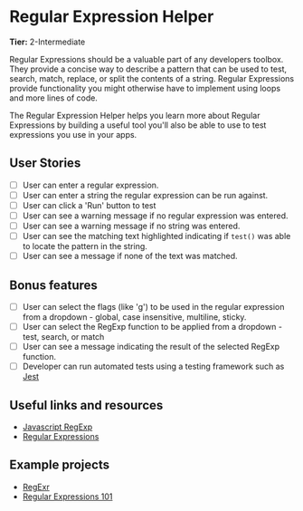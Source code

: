# Regular Expression Helper

**Tier:** 2-Intermediate

Regular Expressions should be a valuable part of any developers toolbox. They
provide a concise way to describe a pattern that can be used to test, search, 
match, replace, or split the contents of a 
string. Regular Expressions provide functionality you might otherwise have to
implement using loops and more lines of code.

The Regular Expression Helper helps you learn more about Regular Expressions
by building a useful tool you'll also be able to use to test expressions
you use in your apps.

## User Stories

-   [ ] User can enter a regular expression.
-   [ ] User can enter a string the regular expression can be run against.
-   [ ] User can click a 'Run' button to test
-   [ ] User can see a warning message if no regular expression was entered.
-   [ ] User can see a warning message if no string was entered.
-   [ ] User can see the matching text highlighted indicating if `test()` was able to locate the pattern in the string.
-   [ ] User can see a message if none of the text was matched.

## Bonus features

-   [ ] User can select the flags (like 'g') to be used in the regular expression from a dropdown - global, case insensitive, multiline, sticky.
-   [ ] User can select the RegExp function to be applied from a dropdown - test, search, or match
-   [ ] User can see a message indicating the result of the selected RegExp function.
-   [ ] Developer can run automated tests using a testing framework such as
[Jest](https://jestjs.io/)

## Useful links and resources

- [Javascript RegExp](https://developer.mozilla.org/en-US/docs/Web/JavaScript/Reference/Global_Objects/RegExp)
- [Regular Expressions](https://developer.mozilla.org/en-US/docs/Web/JavaScript/Guide/Regular_Expressions)

## Example projects

- [RegExr](https://regexr.com/)
- [Regular Expressions 101](https://regex101.com/)
